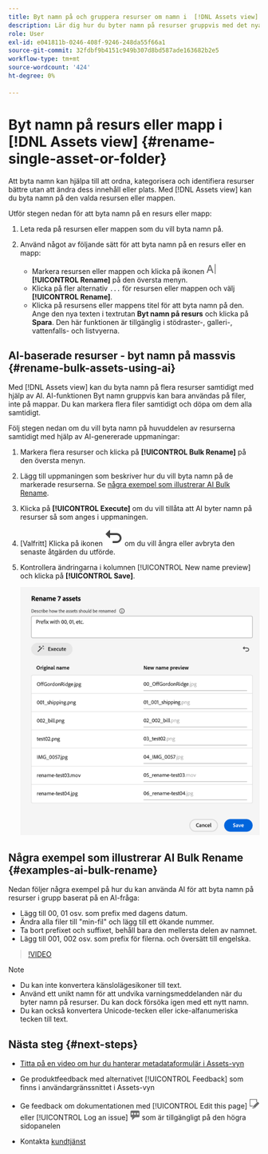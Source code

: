 ```yaml
---
title: Byt namn på och gruppera resurser om namn i  [!DNL Assets view]
description: Lär dig hur du byter namn på resurser gruppvis med det nya användargränssnittet i Assets (Assets-vyn). Det gör det möjligt att byta namn på flera resurser samtidigt.
role: User
exl-id: e041811b-0246-408f-9246-248da55f66a1
source-git-commit: 32fdbf9b4151c949b307d8bd587ade163682b2e5
workflow-type: tm+mt
source-wordcount: '424'
ht-degree: 0%

---
```


# Byt namn på resurs eller mapp i [!DNL Assets view] {#rename-single-asset-or-folder}

Att byta namn kan hjälpa till att ordna, kategorisera och identifiera resurser bättre utan att ändra dess innehåll eller plats. Med [!DNL Assets view] kan du byta namn på den valda resursen eller mappen.

Utför stegen nedan för att byta namn på en resurs eller mapp:

1. Leta reda på resursen eller mappen som du vill byta namn på.

1. Använd något av följande sätt för att byta namn på en resurs eller en mapp:

   * Markera resursen eller mappen och klicka på ikonen ![Byt namn](assets/do-not-localize/rename-icon.png) **[!UICONTROL Rename]** på den översta menyn.
   * Klicka på fler alternativ `...` för resursen eller mappen och välj **[!UICONTROL Rename]**.
   * Klicka på resursens eller mappens titel för att byta namn på den. Ange den nya texten i textrutan **Byt namn på resurs** och klicka på **Spara**. Den här funktionen är tillgänglig i stödraster-, galleri-, vattenfalls- och listvyerna.

## AI-baserade resurser - byt namn på massvis {#rename-bulk-assets-using-ai}

Med [!DNL Assets view] kan du byta namn på flera resurser samtidigt med hjälp av AI. AI-funktionen Byt namn gruppvis kan bara användas på filer, inte på mappar. Du kan markera flera filer samtidigt och döpa om dem alla samtidigt.

Följ stegen nedan om du vill byta namn på huvuddelen av resurserna samtidigt med hjälp av AI-genererade uppmaningar:

1. Markera flera resurser och klicka på **[!UICONTROL Bulk Rename]** på den översta menyn.

1. Lägg till uppmaningen som beskriver hur du vill byta namn på de markerade resurserna. Se [några exempel som illustrerar AI Bulk Rename](#examples-ai-bulk-rename).

1. Klicka på **[!UICONTROL Execute]** om du vill tillåta att AI byter namn på resurser så som anges i uppmaningen.

1. [Valfritt] Klicka på ikonen ![Ångra &#x200B;](assets/do-not-localize/undo.svg) om du vill ångra eller avbryta den senaste åtgärden du utförde.

1. Kontrollera ändringarna i kolumnen [!UICONTROL New name preview] och klicka på **[!UICONTROL Save]**.

   ![Byt namn på flera AI-filer](assets/ai-bulk-rename.png)

## Några exempel som illustrerar AI Bulk Rename {#examples-ai-bulk-rename}

Nedan följer några exempel på hur du kan använda AI för att byta namn på resurser i grupp baserat på en AI-fråga:

* Lägg till 00, 01 osv. som prefix med dagens datum.
* Ändra alla filer till &quot;min-fil&quot; och lägg till ett ökande nummer.
* Ta bort prefixet och suffixet, behåll bara den mellersta delen av namnet.
* Lägg till 001, 002 osv. som prefix för filerna. och översätt till engelska.

>[!VIDEO](https://video.tv.adobe.com/v/3440975)

>[!NOTE]
>
> * Du kan inte konvertera känslolägesikoner till text.
> * Använd ett unikt namn för att undvika varningsmeddelanden när du byter namn på resurser. Du kan dock försöka igen med ett nytt namn.
> * Du kan också konvertera Unicode-tecken eller icke-alfanumeriska tecken till text.

## Nästa steg {#next-steps}

* [Titta på en video om hur du hanterar metadataformulär i Assets-vyn](https://experienceleague.adobe.com/docs/experience-manager-learn/assets-essentials/configuring/metadata-forms.html?lang=sv-SE)

* Ge produktfeedback med alternativet [!UICONTROL Feedback] som finns i användargränssnittet i Assets-vyn

* Ge feedback om dokumentationen med [!UICONTROL Edit this page] ![redigera sidan](assets/do-not-localize/edit-page.png) eller [!UICONTROL Log an issue] ![skapa ett GitHub-problem](assets/do-not-localize/github-issue.png) som är tillgängligt på den högra sidopanelen

* Kontakta [kundtjänst](https://experienceleague.adobe.com/sv?support-solution=General#support)
